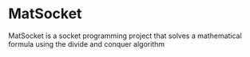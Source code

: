 # MatSocket
MatSocket is a socket programming project that solves a mathematical formula using the divide and conquer algorithm
